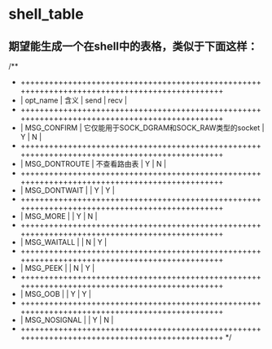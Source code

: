 # shell_table

## 期望能生成一个在shell中的表格，类似于下面这样：

/**
 *	++++++++++++++++++++++++++++++++++++++++++++++++++++++++++++++++++++++++++++++++++++++++++++++
 *	|     opt_name     |                          含义                          |  send  |  recv  |
 *  ++++++++++++++++++++++++++++++++++++++++++++++++++++++++++++++++++++++++++++++++++++++++++++++
 *	|    MSG_CONFIRM   |    它仅能用于SOCK_DGRAM和SOCK_RAW类型的socket			    |	Y	|    N   |
 *  ++++++++++++++++++++++++++++++++++++++++++++++++++++++++++++++++++++++++++++++++++++++++++++++
 *	|	MSG_DONTROUTE  |        不查看路由表 		       							|	Y	|    N   |
 *  ++++++++++++++++++++++++++++++++++++++++++++++++++++++++++++++++++++++++++++++++++++++++++++++
 *	|	MSG_DONTWAIT   |                            							|	Y	|    Y   |
 *  ++++++++++++++++++++++++++++++++++++++++++++++++++++++++++++++++++++++++++++++++++++++++++++++
 *	|	MSG_MORE       |                            							|	Y	|    N   |
 *  ++++++++++++++++++++++++++++++++++++++++++++++++++++++++++++++++++++++++++++++++++++++++++++++
 *	|	MSG_WAITALL    |                            							|	N	|    Y   |
 *  ++++++++++++++++++++++++++++++++++++++++++++++++++++++++++++++++++++++++++++++++++++++++++++++
 *	|	MSG_PEEK       |                            							|	N	|    Y   |
 *  ++++++++++++++++++++++++++++++++++++++++++++++++++++++++++++++++++++++++++++++++++++++++++++++
 *	|	MSG_OOB        |                            							|	Y	|    Y   |
 *  ++++++++++++++++++++++++++++++++++++++++++++++++++++++++++++++++++++++++++++++++++++++++++++++
 *	|	MSG_NOSIGNAL   |                            							|	Y	|    N   |
 *  ++++++++++++++++++++++++++++++++++++++++++++++++++++++++++++++++++++++++++++++++++++++++++++++
 */